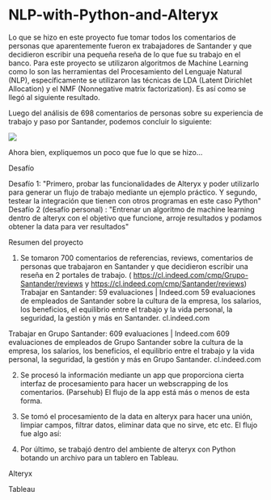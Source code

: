 # NLP-with-Python-and-Alteryx

Lo que se hizo en este proyecto fue tomar todos los comentarios de personas que aparentemente fueron ex trabajadores de Santander y que decidieron escribir una pequeña reseña de lo que fue su trabajo en el banco.
Para este proyecto se utilizaron algoritmos de Machine Learning como lo son las herramientas del Procesamiento del Lenguaje Natural (NLP), específicamente se utilizaron
las técnicas de LDA (Latent Dirichlet Allocation) y el NMF (Nonnegative matrix factorization). 
Es así como se llegó al siguiente resultado.


Luego del análisis de 698 comentarios de personas sobre su experiencia de trabajo y paso por Santander, podemos concluir lo siguiente:

![](images/image.png)




Ahora bien, expliquemos un poco que fue lo que se hizo...

Desafío

Desafío 1: "Primero, probar las funcionalidades de Alteryx y poder utilizarlo para generar un flujo de trabajo mediante un ejemplo práctico. Y segundo, testear la integración que tienen con otros programas en este caso Python" 
Desafío 2 (desafío personal) : "Entrenar un algoritmo de machine learning dentro de alteryx con el objetivo que funcione, arroje resultados y podamos obtener la data para ver resultados"

Resumen del proyecto

1) Se tomaron 700 comentarios de referencias, reviews, comentarios de personas que trabajaron en Santander y que decidieron escribir una reseña en 2 portales de trabajo.
( https://cl.indeed.com/cmp/Grupo-Santander/reviews y https://cl.indeed.com/cmp/Santander/reviews)
Trabajar en Santander: 59 evaluaciones | Indeed.com
59 evaluaciones de empleados de Santander sobre la cultura de la empresa, los salarios, los beneficios, el equilibrio entre el trabajo y la vida personal, la seguridad, la gestión y más en Santander.
cl.indeed.com

Trabajar en Grupo Santander: 609 evaluaciones | Indeed.com
609 evaluaciones de empleados de Grupo Santander sobre la cultura de la empresa, los salarios, los beneficios, el equilibrio entre el trabajo y la vida personal, la seguridad, la gestión y más en Grupo Santander.
cl.indeed.com

2) Se procesó la información mediante un app que proporciona cierta interfaz de procesamiento para hacer un webscrapping de los comentarios. (Parsehub) 
El flujo de la app está más o menos de esta forma.



3) Se tomó el procesamiento de la data en alteryx para hacer una unión, limpiar campos, filtrar datos, eliminar data que no sirve, etc etc. El flujo fue algo así: 



4) Por último, se trabajó dentro del ambiente de alteryx con Python botando un archivo para un tablero en Tableau.

Alteryx






Tableau

